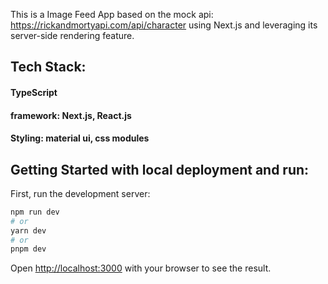 This is a Image Feed App based on the mock api:  https://rickandmortyapi.com/api/character using Next.js and leveraging its server-side rendering feature.
## Tech Stack:
#### TypeScript
#### framework: Next.js, React.js
#### Styling: material ui, css modules

## Getting Started with local deployment and run:

First, run the development server:

```bash
npm run dev
# or
yarn dev
# or
pnpm dev
```

Open [http://localhost:3000](http://localhost:3000) with your browser to see the result.